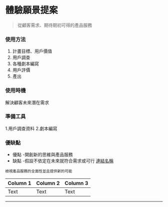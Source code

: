 # 體驗願景提案

> 從顧客需求、期待期初可得的產品服務
 





### 使用方法

1. 計畫目標、用戶價值
2. 用戶調查
3. 各種劇本編寫
4. 用戶評價
5. 產出　



### 使用時機
解決顧客未來潛在需求

### 準備工具
  1.用戶調查資料
  2.劇本編寫
 





### 優缺點
- 優點
    -開創新的思維與產品服務
- 缺點
    -假設不依定在未來就符合需求或可行
[連結名稱](https://網址)

```
檢視產品服務的全面性並且提供新的可能

```

| Column 1 | Column 2 | Column 3 |
| -------- | -------- | -------- |
| Text     | Text     | Text     |

---
